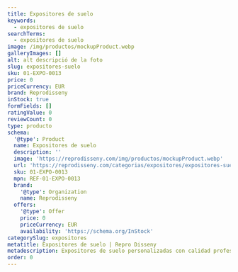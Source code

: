```yaml
---
title: Expositores de suelo
keywords:
  - expositores de suelo
searchTerms:
  - expositores de suelo
image: /img/productos/mockupProduct.webp
galleryImages: []
alt: alt descripció de la foto
slug: expositores-suelo
sku: 01-EXPO-0013
price: 0
priceCurrency: EUR
brand: Reprodisseny
inStock: true
formFields: []
ratingValue: 0
reviewCount: 0
type: producto
schema:
  '@type': Product
  name: Expositores de suelo
  description: ''
  image: 'https://reprodisseny.com/img/productos/mockupProduct.webp'
  url: 'https://reprodisseny.com/categorias/expositores/expositores-suelo'
  sku: 01-EXPO-0013
  mpn: REF-01-EXPO-0013
  brand:
    '@type': Organization
    name: Reprodisseny
  offers:
    '@type': Offer
    price: 0
    priceCurrency: EUR
    availability: 'https://schema.org/InStock'
categorySlug: expositores
metatitle: Expositores de suelo | Repro Disseny
metadescription: Expositores de suelo personalizadas con calidad profesional en Cataluña.
order: 0
---
```


